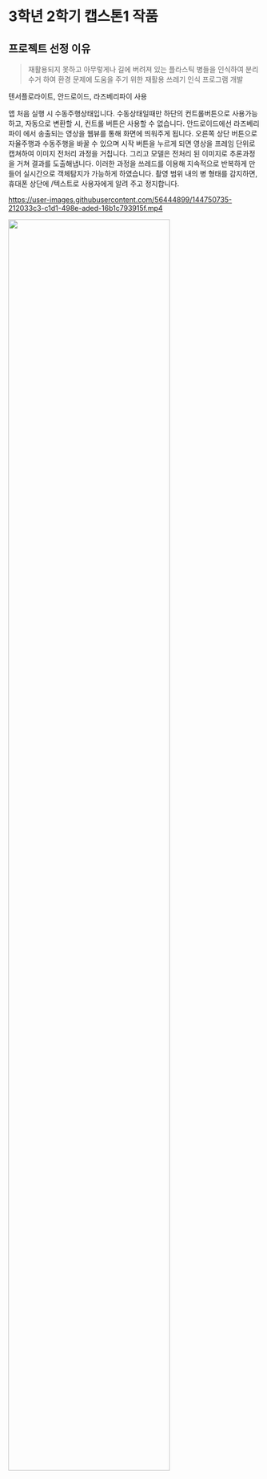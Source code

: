 # 3학년 2학기 캡스톤1 작품
## 프로젝트 선정 이유
> 재활용되지 못하고 아무렇게나 길에 버려져 있는 플라스틱 병들을 인식하여 분리수거 하여 환경 문제에 도움을 주기 위한 재활용 쓰레기 인식 프로그램 개발

텐서플로라이트, 안드로이드, 라즈베리파이 사용

앱 처음 실행 시 수동주행상태입니다. 수동상태일때만 하단의 컨트롤버튼으로 사용가능하고, 
자동으로 변환할 시, 컨트롤 버튼은 사용할 수 없습니다.
안드로이드에선 라즈베리파이 에서 송출되는 영상을 웹뷰를 통해 화면에 띄워주게 됩니다.
오른쪽 상단 버튼으로 자율주행과 수동주행을 바꿀 수 있으며
시작 버튼을 누르게 되면  영상을 프레임 단위로 캡쳐하여 이미지 전처리 과정을 거칩니다. 그리고 모델은 
전처리 된 이미지로 추론과정을 거쳐 결과를 도출해냅니다.
이러한 과정을 쓰레드를 이용해 지속적으로 반복하게 만들어 실시간으로 객체탐지가 가능하게 하였습니다.
촬영 범위 내의 병 형태를 감지하면, 휴대폰 상단에 /텍스트로 사용자에게 알려 주고 정지합니다.


https://user-images.githubusercontent.com/56444899/144750735-212033c3-c1d1-498e-aded-16b1c793915f.mp4

<img width="80%" src="https://user-images.githubusercontent.com/56444899/144750735-212033c3-c1d1-498e-aded-16b1c793915f.mp4"/>
